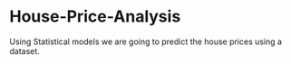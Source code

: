 # House-Price-Analysis
Using Statistical models we are going to predict the house prices using a dataset.
